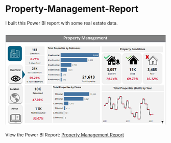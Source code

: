 # Property-Management-Report
I built this Power BI report with some real estate data.

![Overview Page](https://github.com/HannahWorld/Property-Management-Report/blob/main/Overview_Page.PNG)
---
View the Power BI Report: [Property Management Report](https://app.powerbi.com/view?r=eyJrIjoiYzEzOWI4ZTYtYmU0ZC00Nzg4LWEyZTEtODcyZDBlYjU4ODczIiwidCI6ImFmN2JlMmJhLTU1OGEtNDlhMC1hYTQ2LWYxNzM0ZDJlN2UyNCJ9&embedImagePlaceholder=true)
